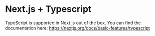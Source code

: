 # Next.js + Typescript

TypeScript is supported in Next.js out of the box. You can find the documentation here: https://nextjs.org/docs/basic-features/typescript
